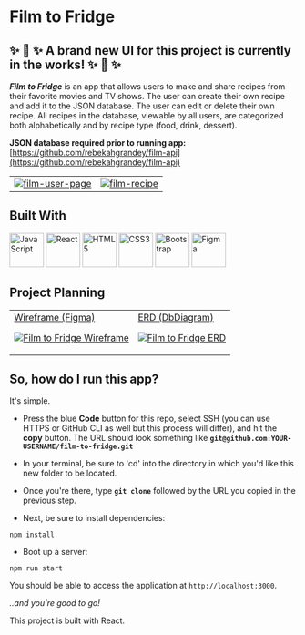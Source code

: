 # Film to Fridge

✨ 🚧 ✨ A brand new UI for this project is currently in the works! ✨ 🚧 ✨
-
**_Film to Fridge_** is an app that allows users to make and share recipes from their favorite movies and TV shows. The user can create their own recipe and add it to the JSON database. The user can edit or delete their own recipe. All recipes in the database, viewable by all users, are categorized both alphabetically and by recipe type (food, drink, dessert).

**JSON database required prior to running app:** [https://github.com/rebekahgrandey/film-api](https://github.com/rebekahgrandey/film-api)

<table>
  <tr>
    <td>
<a href="https://ibb.co/42V1Fhk"><img src="https://i.ibb.co/8b7Ym1k/film-user-page.png" alt="film-user-page" border="0"></a>
    </td>
    <td>
    <a href="https://ibb.co/Fn75pkQ"><img src="https://i.ibb.co/ZNTB9RQ/film-recipe.png" alt="film-recipe" border="0"></a>
    </td>
  </tr>
</table>

## Built With

<a href="https://developer.mozilla.org/en-US/docs/Web/JavaScript" target="_blank" rel="noreferrer"><img src="https://raw.githubusercontent.com/danielcranney/readme-generator/main/public/icons/skills/javascript-colored.svg" width="60"  margin="30" alt="JavaScript" /></a>
<a href="https://reactjs.org/" target="_blank" rel="noreferrer"><img src="https://raw.githubusercontent.com/danielcranney/readme-generator/main/public/icons/skills/react-colored.svg" width="60" alt="React" /></a>
<a href="https://developer.mozilla.org/en-US/docs/Glossary/HTML5" target="_blank" rel="noreferrer"><img src="https://raw.githubusercontent.com/danielcranney/readme-generator/main/public/icons/skills/html5-colored.svg" width="60" alt="HTML5" /></a>
<a href="https://www.w3.org/TR/CSS/#css" target="_blank" rel="noreferrer"><img src="https://raw.githubusercontent.com/danielcranney/readme-generator/main/public/icons/skills/css3-colored.svg" width="60" alt="CSS3" /></a>
<a href="https://getbootstrap.com/" target="_blank" rel="noreferrer"><img src="https://raw.githubusercontent.com/danielcranney/readme-generator/main/public/icons/skills/bootstrap-colored.svg" width="60" alt="Bootstrap" /></a>
<a href="https://www.figma.com/" target="_blank" rel="noreferrer"><img src="https://raw.githubusercontent.com/danielcranney/readme-generator/main/public/icons/skills/figma-colored.svg" width="60" alt="Figma" /></a>

## Project Planning

<table>
  <tr>
    <td valign="top">
      <a href="https://www.figma.com/file/uQRwpzxMnDd3eSjCPc9V5q/Film-to-Fridge?node-id=0%3A1&t=DG1k2PXvVGU04gee-0" target="_blank">Wireframe (Figma)</a>

[![Film to Fridge Wireframe](https://i.ibb.co/mqpcVJC/film-wireframe.jpg)](https://www.figma.com/file/uQRwpzxMnDd3eSjCPc9V5q/Film-to-Fridge?node-id=0%3A1&t=DG1k2PXvVGU04gee-0) 

<td valign="top">
  <a href="https://dbdiagram.io/d/6352a86e4709410195b3cc30" target="_blank">ERD (DbDiagram)</a>

[![Film to Fridge ERD](https://i.ibb.co/CPJQdmG/film-erd.jpg)](https://dbdiagram.io/d/6352a86e4709410195b3cc30)
    </td>
  </tr>
  </table>

## So, how do I run this app?

It's simple.

* Press the blue **Code** button for this repo, select SSH (you can use HTTPS or GitHub CLI as well but this process will differ), and hit the **copy** button. The URL should look something like **`git@github.com:YOUR-USERNAME/film-to-fridge.git`**

* In your terminal, be sure to 'cd' into the directory in which you'd like this new folder to be located.

* Once you're there, type **`git clone`** followed by the URL you copied in the previous step.

* Next, be sure to install dependencies:

```
npm install
```

* Boot up a server:

```
npm run start
```

You should be able to access the application at `http://localhost:3000`.

_..and you're good to go!_

This project is built with React.
